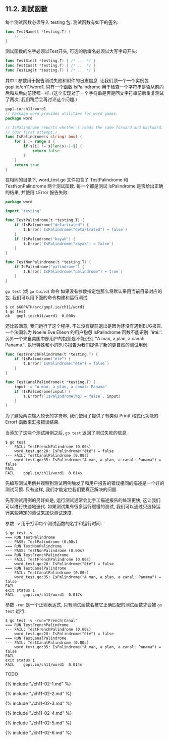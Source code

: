 ## 11.2. 測試函數


每个测试函数必须导入 testing 包. 测试函数有如下的签名:

```Go
func TestName(t *testing.T) {
	// ...
}
```

测试函数的名字必须以Test开头, 可选的后缀名必须以大写字母开头:

```Go
func TestSin(t *testing.T) { /* ... */ }
func TestCos(t *testing.T) { /* ... */ }
func TestLog(t *testing.T) { /* ... */ }
```

其中 t 参数用于报告测试失败和附件的日志信息. 让我们顶一个一个实例包 gopl.io/ch11/word1, 只有一个函数 IsPalindrome 用于检查一个字符串是否从前向后和从后向前读都一样. (这个实现对于一个字符串是否是回文字符串前后重复测试了两次; 我们稍后会再讨论这个问题.)

```Go
gopl.io/ch11/word1
// Package word provides utilities for word games.
package word

// IsPalindrome reports whether s reads the same forward and backward.
// (Our first attempt.)
func IsPalindrome(s string) bool {
	for i := range s {
		if s[i] != s[len(s)-1-i] {
			return false
		}
	}
	return true
}
```

在相同的目录下, word_test.go 文件包含了 TestPalindrome 和 TestNonPalindrome 两个测试函数. 每一个都是测试 IsPalindrome 是否给出正确的结果, 并使用 t.Error 报告失败:

```Go
package word

import "testing"

func TestPalindrome(t *testing.T) {
	if !IsPalindrome("detartrated") {
		t.Error(`IsPalindrome("detartrated") = false`)
	}
	if !IsPalindrome("kayak") {
		t.Error(`IsPalindrome("kayak") = false`)
	}
}

func TestNonPalindrome(t *testing.T) {
	if IsPalindrome("palindrome") {
		t.Error(`IsPalindrome("palindrome") = true`)
	}
}
```

`go test` (或 `go build`) 命令 如果没有参数指定包那么将默认采用当前目录对应的包. 我们可以用下面的命令构建和运行测试.

```
$ cd $GOPATH/src/gopl.io/ch11/word1
$ go test
ok   gopl.io/ch11/word1  0.008s
```

还比较满意, 我们运行了这个程序, 不过没有提前退出是因为还没有遇到BUG报告. 一个法国名为 Noelle Eve Elleon 的用户抱怨 IsPalindrome 函数不能识别 ‘‘été.’’. 另外一个来自美国中部用户的抱怨是不能识别 ‘‘A man, a plan, a canal: Panama.’’. 执行特殊和小的BUG报告为我们提供了新的更自然的测试用例.

```Go
func TestFrenchPalindrome(t *testing.T) {
	if !IsPalindrome("été") {
		t.Error(`IsPalindrome("été") = false`)
	}
}

func TestCanalPalindrome(t *testing.T) {
	input := "A man, a plan, a canal: Panama"
	if !IsPalindrome(input) {
		t.Errorf(`IsPalindrome(%q) = false`, input)
	}
}
```

为了避免两次输入较长的字符串, 我们使用了提供了有类似 Printf 格式化功能的 Errorf 函数来汇报错误结果.

当添加了这两个测试用例之后, `go test` 返回了测试失败的信息.

```
$ go test
--- FAIL: TestFrenchPalindrome (0.00s)
    word_test.go:28: IsPalindrome("été") = false
--- FAIL: TestCanalPalindrome (0.00s)
    word_test.go:35: IsPalindrome("A man, a plan, a canal: Panama") = false
FAIL
FAIL    gopl.io/ch11/word1  0.014s
```

先编写测试用例并观察到测试用例触发了和用户报告的错误相同的描述是一个好的测试习惯. 只有这样, 我们才能定位我们要真正解决的问题.

先写测试用例的另好处是, 运行测试通常会比手工描述报告的处理更快, 这让我们可以进行快速地迭代. 如果测试集有很多运行缓慢的测试, 我们可以通过只选择运行某些特定的测试来加快测试速度.

参数 `-v` 用于打印每个测试函数的名字和运行时间:

```
$ go test -v
=== RUN TestPalindrome
--- PASS: TestPalindrome (0.00s)
=== RUN TestNonPalindrome
--- PASS: TestNonPalindrome (0.00s)
=== RUN TestFrenchPalindrome
--- FAIL: TestFrenchPalindrome (0.00s)
    word_test.go:28: IsPalindrome("été") = false
=== RUN TestCanalPalindrome
--- FAIL: TestCanalPalindrome (0.00s)
    word_test.go:35: IsPalindrome("A man, a plan, a canal: Panama") = false
FAIL
exit status 1
FAIL    gopl.io/ch11/word1  0.017s
```

参数 `-run` 是一个正则表达式, 只有测试函数名被它正确匹配的测试函数才会被 `go test` 运行:

```
$ go test -v -run="French|Canal"
=== RUN TestFrenchPalindrome
--- FAIL: TestFrenchPalindrome (0.00s)
    word_test.go:28: IsPalindrome("été") = false
=== RUN TestCanalPalindrome
--- FAIL: TestCanalPalindrome (0.00s)
    word_test.go:35: IsPalindrome("A man, a plan, a canal: Panama") = false
FAIL
exit status 1
FAIL    gopl.io/ch11/word1  0.014s
```

TODO

{% include "./ch11-02-1.md" %}

{% include "./ch11-02-2.md" %}

{% include "./ch11-02-3.md" %}

{% include "./ch11-02-4.md" %}

{% include "./ch11-02-5.md" %}

{% include "./ch11-02-6.md" %}

